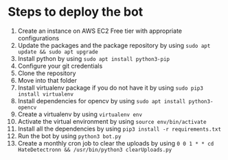 # Steps to deploy the bot

1. Create an instance on AWS EC2 Free tier with appropriate configurations
2. Update the packages and the package repository by using ```sudo apt update && sudo apt upgrade```
3. Install python by using ```sudo apt install python3-pip```
4. Configure your git credentials 
5. Clone the repository
6. Move into that folder 
7. Install virtualenv package if you do not have it by using ```sudo pip3 install virtualenv```
8. Install dependencies for opencv by using ```sudo apt install python3-opencv```
9. Create a virtualenv by using ```virtualenv env```
10. Activate the virtual environment by using ```source env/bin/activate```
11. Install all the dependencies by using ```pip3 install -r requirements.txt```
12. Run the bot by using ```python3 bot.py```
13. Create a monthly cron job to clear the uploads by using ```0 0 1 * * cd HateDetectronn && /usr/bin/python3 clearUploads.py```